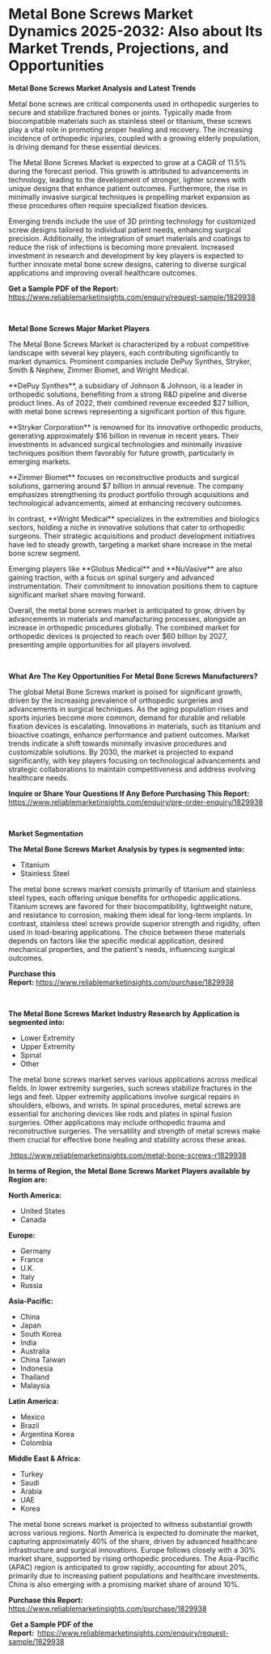 <p><h1>Metal Bone Screws Market Dynamics 2025-2032: Also about Its Market Trends, Projections, and Opportunities</h1></p><p><strong>Metal Bone Screws Market Analysis and Latest Trends</strong></p>
<p><p>Metal bone screws are critical components used in orthopedic surgeries to secure and stabilize fractured bones or joints. Typically made from biocompatible materials such as stainless steel or titanium, these screws play a vital role in promoting proper healing and recovery. The increasing incidence of orthopedic injuries, coupled with a growing elderly population, is driving demand for these essential devices.</p><p>The Metal Bone Screws Market is expected to grow at a CAGR of 11.5% during the forecast period. This growth is attributed to advancements in technology, leading to the development of stronger, lighter screws with unique designs that enhance patient outcomes. Furthermore, the rise in minimally invasive surgical techniques is propelling market expansion as these procedures often require specialized fixation devices.</p><p>Emerging trends include the use of 3D printing technology for customized screw designs tailored to individual patient needs, enhancing surgical precision. Additionally, the integration of smart materials and coatings to reduce the risk of infections is becoming more prevalent. Increased investment in research and development by key players is expected to further innovate metal bone screw designs, catering to diverse surgical applications and improving overall healthcare outcomes.</p></p>
<p><strong>Get a Sample PDF of the Report:&nbsp;</strong> <a href="https://www.reliablemarketinsights.com/enquiry/request-sample/1829938?utm_campaign=3444&utm_medium=2&utm_source=Github&utm_content=ia&utm_term=16042025&utm_id=metal-bone-screws">https://www.reliablemarketinsights.com/enquiry/request-sample/1829938</a></p>
<p>&nbsp;</p>
<p><strong>Metal Bone Screws Major Market Players</strong></p>
<p><p>The Metal Bone Screws Market is characterized by a robust competitive landscape with several key players, each contributing significantly to market dynamics. Prominent companies include DePuy Synthes, Stryker, Smith & Nephew, Zimmer Biomet, and Wright Medical.</p><p>**DePuy Synthes**, a subsidiary of Johnson & Johnson, is a leader in orthopedic solutions, benefiting from a strong R&D pipeline and diverse product lines. As of 2022, their combined revenue exceeded $27 billion, with metal bone screws representing a significant portion of this figure. </p><p>**Stryker Corporation** is renowned for its innovative orthopedic products, generating approximately $16 billion in revenue in recent years. Their investments in advanced surgical technologies and minimally invasive techniques position them favorably for future growth, particularly in emerging markets.</p><p>**Zimmer Biomet** focuses on reconstructive products and surgical solutions, garnering around $7 billion in annual revenue. The company emphasizes strengthening its product portfolio through acquisitions and technological advancements, aimed at enhancing recovery outcomes.</p><p>In contrast, **Wright Medical** specializes in the extremities and biologics sectors, holding a niche in innovative solutions that cater to orthopedic surgeons. Their strategic acquisitions and product development initiatives have led to steady growth, targeting a market share increase in the metal bone screw segment.</p><p>Emerging players like **Globus Medical** and **NuVasive** are also gaining traction, with a focus on spinal surgery and advanced instrumentation. Their commitment to innovation positions them to capture significant market share moving forward.</p><p>Overall, the metal bone screws market is anticipated to grow, driven by advancements in materials and manufacturing processes, alongside an increase in orthopedic procedures globally. The combined market for orthopedic devices is projected to reach over $60 billion by 2027, presenting ample opportunities for all players involved.</p></p>
<p>&nbsp;</p>
<p><strong>What Are The Key Opportunities For Metal Bone Screws Manufacturers?</strong></p>
<p><p>The global Metal Bone Screws market is poised for significant growth, driven by the increasing prevalence of orthopedic surgeries and advancements in surgical techniques. As the aging population rises and sports injuries become more common, demand for durable and reliable fixation devices is escalating. Innovations in materials, such as titanium and bioactive coatings, enhance performance and patient outcomes. Market trends indicate a shift towards minimally invasive procedures and customizable solutions. By 2030, the market is projected to expand significantly, with key players focusing on technological advancements and strategic collaborations to maintain competitiveness and address evolving healthcare needs.</p></p>
<p><strong>Inquire or Share Your Questions If Any Before Purchasing This Report:</strong> <a href="https://www.reliablemarketinsights.com/enquiry/pre-order-enquiry/1829938?utm_campaign=3444&utm_medium=2&utm_source=Github&utm_content=ia&utm_term=16042025&utm_id=metal-bone-screws">https://www.reliablemarketinsights.com/enquiry/pre-order-enquiry/1829938</a></p>
<p>&nbsp;</p>
<p><strong>Market Segmentation</strong></p>
<p><strong>The Metal Bone Screws Market Analysis by types is segmented into:</strong></p>
<p><ul><li>Titanium</li><li>Stainless Steel</li></ul></p>
<p><p>The metal bone screws market consists primarily of titanium and stainless steel types, each offering unique benefits for orthopedic applications. Titanium screws are favored for their biocompatibility, lightweight nature, and resistance to corrosion, making them ideal for long-term implants. In contrast, stainless steel screws provide superior strength and rigidity, often used in load-bearing applications. The choice between these materials depends on factors like the specific medical application, desired mechanical properties, and the patient's needs, influencing surgical outcomes.</p></p>
<p><strong>Purchase this Report:&nbsp;</strong><a href="https://www.reliablemarketinsights.com/purchase/1829938?utm_campaign=3444&utm_medium=2&utm_source=Github&utm_content=ia&utm_term=16042025&utm_id=metal-bone-screws">https://www.reliablemarketinsights.com/purchase/1829938</a></p>
<p>&nbsp;</p>
<p><strong>The Metal Bone Screws Market Industry Research by Application is segmented into:</strong></p>
<p><ul><li>Lower Extremity</li><li>Upper Extremity</li><li>Spinal</li><li>Other</li></ul></p>
<p><p>The metal bone screws market serves various applications across medical fields. In lower extremity surgeries, such screws stabilize fractures in the legs and feet. Upper extremity applications involve surgical repairs in shoulders, elbows, and wrists. In spinal procedures, metal screws are essential for anchoring devices like rods and plates in spinal fusion surgeries. Other applications may include orthopedic trauma and reconstructive surgeries. The versatility and strength of metal screws make them crucial for effective bone healing and stability across these areas.</p></p>
<p><a href="https://www.reliablemarketinsights.com/metal-bone-screws-r1829938?utm_campaign=3444&utm_medium=2&utm_source=Github&utm_content=ia&utm_term=16042025&utm_id=metal-bone-screws">&nbsp;https://www.reliablemarketinsights.com/metal-bone-screws-r1829938</a></p>
<p><strong>In terms of Region, the Metal Bone Screws Market Players available by Region are:</strong></p>
<p>
    <p> <strong> North America: </strong>
        <ul>
            <li>United States</li>
            <li>Canada</li>
        </ul>
        </p> 
    <p> <strong> Europe: </strong>
        <ul>
            <li>Germany</li>
            <li>France</li>
            <li>U.K.</li>
            <li>Italy</li>
            <li>Russia</li>
        </ul>
        </p> 
    <p> <strong> Asia-Pacific: </strong>
        <ul>
            <li>China</li>
            <li>Japan</li>
            <li>South Korea</li>
            <li>India</li>
            <li>Australia</li>
            <li>China Taiwan</li>
            <li>Indonesia</li>
            <li>Thailand</li>
            <li>Malaysia</li>
        </ul>
        </p> 
    <p> <strong> Latin America: </strong>
        <ul>
            <li>Mexico</li>
            <li>Brazil</li>
            <li>Argentina Korea</li>
            <li>Colombia</li>
        </ul>
        </p> 
    <p> <strong> Middle East & Africa: </strong>
        <ul>
            <li>Turkey</li>
            <li>Saudi</li>
            <li>Arabia</li>
            <li>UAE</li>
            <li>Korea</li>
        </ul>
    </p>
    </p>
<p><p>The metal bone screws market is projected to witness substantial growth across various regions. North America is expected to dominate the market, capturing approximately 40% of the share, driven by advanced healthcare infrastructure and surgical innovations. Europe follows closely with a 30% market share, supported by rising orthopedic procedures. The Asia-Pacific (APAC) region is anticipated to grow rapidly, accounting for about 20%, primarily due to increasing patient populations and healthcare investments. China is also emerging with a promising market share of around 10%.</p></p>
<p><strong>Purchase this Report: </strong><a href="https://www.reliablemarketinsights.com/purchase/1829938?utm_campaign=3444&utm_medium=2&utm_source=Github&utm_content=ia&utm_term=16042025&utm_id=metal-bone-screws">https://www.reliablemarketinsights.com/purchase/1829938</a></p>
<p>&nbsp;<strong>Get a Sample PDF of the Report:&nbsp;&nbsp;</strong><a href="https://www.reliablemarketinsights.com/enquiry/request-sample/1829938?utm_campaign=3444&utm_medium=2&utm_source=Github&utm_content=ia&utm_term=16042025&utm_id=metal-bone-screws">https://www.reliablemarketinsights.com/enquiry/request-sample/1829938</a></p>
<p><strong></strong></p>
<p><p></p><p></p><p></p></p>